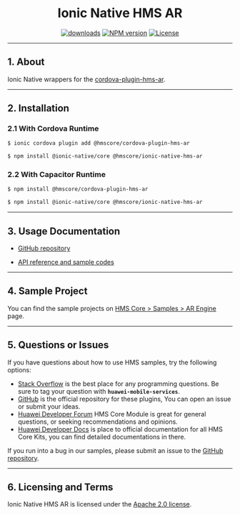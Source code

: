 <p align="center">
  <h1 align="center">Ionic Native HMS AR</h1>
</p>


<p align="center">
  <a href="https://www.npmjs.com/package/@hmscore/ionic-native-hms-ar"><img src="https://img.shields.io/npm/dm/@hmscore/ionic-native-hms-ar?color=%23007EC6&style=for-the-badge" alt="downloads"></a>
  <a href="https://www.npmjs.com/package/@hmscore/ionic-native-hms-ar"><img src="https://img.shields.io/npm/v/@hmscore/ionic-native-hms-ar?color=%23ed2a1c&style=for-the-badge" alt="NPM version"></a>
  <a href="./LICENSE"><img src="https://img.shields.io/npm/l/@hmscore/ionic-native-hms-ar.svg?color=%3bcc62&style=for-the-badge" alt="License"></a>
</p>

---

## 1. About

Ionic Native wrappers for the [cordova-plugin-hms-ar](https://www.npmjs.com/package/@hmscore/cordova-plugin-hms-ar).

---

## 2. Installation

### 2.1 With Cordova Runtime

```bash
$ ionic cordova plugin add @hmscore/cordova-plugin-hms-ar
```

```bash
$ npm install @ionic-native/core @hmscore/ionic-native-hms-ar
```

### 2.2 With Capacitor Runtime

```bash
$ npm install @hmscore/cordova-plugin-hms-ar
```

```bash
$ npm install @ionic-native/core @hmscore/ionic-native-hms-ar
```

---

## 3. Usage Documentation

- [GitHub repository](https://github.com/HMS-Core/hms-cordova-plugin)

- [API reference and sample codes](https://developer.huawei.com/consumer/en/doc/development/HMS-Plugin-References-V1/overview-0000001059547578-V1?ha_source=hms1)

---

## 4. Sample Project

You can find the sample projects on [HMS Core > Samples > AR Engine](https://developer.huawei.com/consumer/en/doc/overview/HMS-Core-Plugin?ha_source=hms1) page.

---

## 5. Questions or Issues

If you have questions about how to use HMS samples, try the following options:

- [Stack Overflow](https://stackoverflow.com/questions/tagged/huawei-mobile-services) is the best place for any programming questions. Be sure to tag your question with **`huawei-mobile-services`**.
- [GitHub](https://github.com/HMS-Core/hms-cordova-plugin) is the official repository for these plugins, You can open an issue or submit your ideas.
- [Huawei Developer Forum](https://forums.developer.huawei.com/forumPortal/en/home?fid=0101187876626530001&ha_source=hms1) HMS Core Module is great for general questions, or seeking recommendations and opinions.
- [Huawei Developer Docs](https://developer.huawei.com/consumer/en/doc/overview/HMS-Core-Plugin?ha_source=hms1) is place to official documentation for all HMS Core Kits, you can find detailed documentations in there.

If you run into a bug in our samples, please submit an issue to the [GitHub repository](https://github.com/HMS-Core/hms-cordova-plugin).

---

## 6. Licensing and Terms

Ionic Native HMS AR is licensed under the [Apache 2.0 license](LICENSE).
